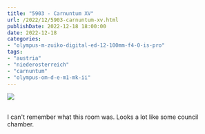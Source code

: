 ```yaml
---
title: "5903 - Carnuntum XV"
url: /2022/12/5903-carnuntum-xv.html
publishDate: 2022-12-18 18:00:00
date: 2022-12-18
categories:
- "olympus-m-zuiko-digital-ed-12-100mm-f4-0-is-pro"
tags:
- "austria"
- "niederosterreich"
- "carnuntum"
- "olympus-om-d-e-m1-mk-ii"
---
```

<div class="container">
<div class="center"><a target="_blank" href="https://d25zfm9zpd7gm5.cloudfront.net/1200x1200/2019/20190922_095121_lr.jpg"><img class="webfeedsFeaturedVisual" src="https://d25zfm9zpd7gm5.cloudfront.net/0600x0600/2019/20190922_095121_lr.jpg" /></a></div>
</div>
<br />

I can't remember what this room was. Looks a lot like some
council chamber.
